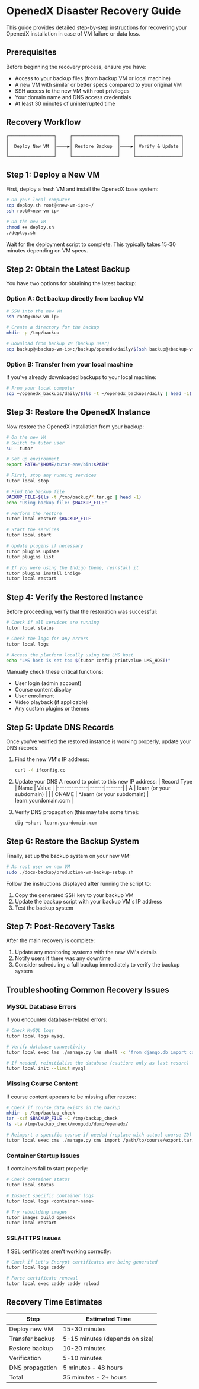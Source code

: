 # OpenedX Disaster Recovery Guide

This guide provides detailed step-by-step instructions for recovering your OpenedX installation in case of VM failure or data loss.

## Prerequisites

Before beginning the recovery process, ensure you have:

- Access to your backup files (from backup VM or local machine)
- A new VM with similar or better specs compared to your original VM
- SSH access to the new VM with root privileges
- Your domain name and DNS access credentials
- At least 30 minutes of uninterrupted time

## Recovery Workflow

```
┌─────────────────┐     ┌─────────────────┐     ┌─────────────────┐
│                 │     │                 │     │                 │
│  Deploy New VM  │────▶│ Restore Backup  │────▶│ Verify & Update │
│                 │     │                 │     │                 │
└─────────────────┘     └─────────────────┘     └─────────────────┘
```

## Step 1: Deploy a New VM

First, deploy a fresh VM and install the OpenedX base system:

```bash
# On your local computer
scp deploy.sh root@<new-vm-ip>:~/
ssh root@<new-vm-ip>

# On the new VM
chmod +x deploy.sh
./deploy.sh
```

Wait for the deployment script to complete. This typically takes 15-30 minutes depending on VM specs.

## Step 2: Obtain the Latest Backup

You have two options for obtaining the latest backup:

### Option A: Get backup directly from backup VM

```bash
# SSH into the new VM
ssh root@<new-vm-ip>

# Create a directory for the backup
mkdir -p /tmp/backup

# Download from backup VM (backup user)
scp backup@<backup-vm-ip>:/backup/openedx/daily/$(ssh backup@<backup-vm-ip> "ls -t /backup/openedx/daily | head -1") /tmp/backup/
```

### Option B: Transfer from your local machine

If you've already downloaded backups to your local machine:

```bash
# From your local computer
scp ~/openedx_backups/daily/$(ls -t ~/openedx_backups/daily | head -1) root@<new-vm-ip>:/tmp/backup/
```

## Step 3: Restore the OpenedX Instance

Now restore the OpenedX installation from your backup:

```bash
# On the new VM
# Switch to tutor user
su - tutor

# Set up environment
export PATH="$HOME/tutor-env/bin:$PATH"

# First, stop any running services
tutor local stop

# Find the backup file
BACKUP_FILE=$(ls -t /tmp/backup/*.tar.gz | head -1)
echo "Using backup file: $BACKUP_FILE"

# Perform the restore
tutor local restore $BACKUP_FILE

# Start the services
tutor local start

# Update plugins if necessary
tutor plugins update
tutor plugins list

# If you were using the Indigo theme, reinstall it
tutor plugins install indigo
tutor local restart
```

## Step 4: Verify the Restored Instance

Before proceeding, verify that the restoration was successful:

```bash
# Check if all services are running
tutor local status

# Check the logs for any errors
tutor local logs

# Access the platform locally using the LMS host
echo "LMS host is set to: $(tutor config printvalue LMS_HOST)"
```

Manually check these critical functions:
- User login (admin account)
- Course content display
- User enrollment
- Video playback (if applicable)
- Any custom plugins or themes

## Step 5: Update DNS Records

Once you've verified the restored instance is working properly, update your DNS records:

1. Find the new VM's IP address:
   ```bash
   curl -4 ifconfig.co
   ```

2. Update your DNS A record to point to this new IP address:
   | Record Type | Name | Value |
   |-------------|------|-------|
   | A | learn (or your subdomain) | <new-vm-ip> |
   | CNAME | *.learn (or your subdomain) | learn.yourdomain.com |

3. Verify DNS propagation (this may take some time):
   ```bash
   dig +short learn.yourdomain.com
   ```

## Step 6: Restore the Backup System

Finally, set up the backup system on your new VM:

```bash
# As root user on new VM
sudo ./docs-backup/production-vm-backup-setup.sh
```

Follow the instructions displayed after running the script to:
1. Copy the generated SSH key to your backup VM
2. Update the backup script with your backup VM's IP address
3. Test the backup system

## Step 7: Post-Recovery Tasks

After the main recovery is complete:

1. Update any monitoring systems with the new VM's details
2. Notify users if there was any downtime
3. Consider scheduling a full backup immediately to verify the backup system

## Troubleshooting Common Recovery Issues

### MySQL Database Errors

If you encounter database-related errors:

```bash
# Check MySQL logs
tutor local logs mysql

# Verify database connectivity
tutor local exec lms ./manage.py lms shell -c "from django.db import connection; connection.ensure_connection(); print('Connection successful')"

# If needed, reinitialize the database (caution: only as last resort)
tutor local init --limit mysql
```

### Missing Course Content

If course content appears to be missing after restore:

```bash
# Check if course data exists in the backup
mkdir -p /tmp/backup_check
tar -xzf $BACKUP_FILE -C /tmp/backup_check
ls -la /tmp/backup_check/mongodb/dump/openedx/

# Reimport a specific course if needed (replace with actual course ID)
tutor local exec cms ./manage.py cms import /path/to/course/export.tar.gz
```

### Container Startup Issues

If containers fail to start properly:

```bash
# Check container status
tutor local status

# Inspect specific container logs
tutor local logs <container-name>

# Try rebuilding images
tutor images build openedx
tutor local restart
```

### SSL/HTTPS Issues

If SSL certificates aren't working correctly:

```bash
# Check if Let's Encrypt certificates are being generated
tutor local logs caddy

# Force certificate renewal
tutor local exec caddy caddy reload
```

## Recovery Time Estimates

| Step | Estimated Time |
|------|----------------|
| Deploy new VM | 15-30 minutes |
| Transfer backup | 5-15 minutes (depends on size) |
| Restore backup | 10-20 minutes |
| Verification | 5-10 minutes |
| DNS propagation | 5 minutes - 48 hours |
| Total | 35 minutes - 2+ hours |